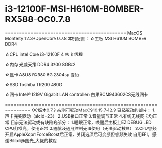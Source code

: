 # i3-12100F-MSI-H610M-BOMBER-RX588-OC0.7.8
===========================================
MacOS Monterty 12.3+OpenCore 0.7.8
本机配置：
☆主板 MSI H610M BOMBER DDR4   

☆CPU intel Core i3-12100F 4 核 8 线程   

☆内存 光威天策 DDR4 3200 8GBx2   

☆显卡 ASUS RX580 8G 2304sp 雪豹   

☆SSD Toshiba TR200 480G   

☆网卡	Intel® I219V Gigabit LAN controller+白果BCM943602CS无线网卡     

===============================================================
OC版本0.7.8 亲测可驱动MacOS10.15.7-12.3
已经驱动的部分：
1.声卡完美驱动（alcid=23）
2.USB接口正常
3.音量调节正常
4.有线无线网卡均正常
目前无法驱动或有缺陷的部分：
1.睡眠正常，唤醒后主板上EZ DEBUG LED CPU灯常亮，使用正常
2.随航及通用控制无法使用（无法驱动核显）
3.CPU睿频开启AppleXcpmForceBoost后正常，关闭选项后可变频但睿频失效
自用EFI，感谢Bilibili@国光_大佬的教程
